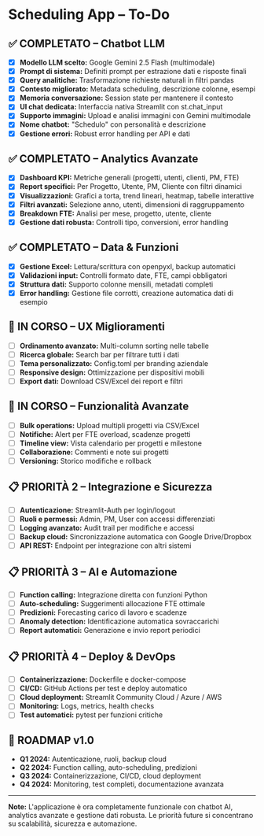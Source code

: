 # Scheduling App – To-Do

## ✅ COMPLETATO – Chatbot LLM
- [x] **Modello LLM scelto:** Google Gemini 2.5 Flash (multimodale)
- [x] **Prompt di sistema:** Definiti prompt per estrazione dati e risposte finali
- [x] **Query analitiche:** Trasformazione richieste naturali in filtri pandas
- [x] **Contesto migliorato:** Metadata scheduling, descrizione colonne, esempi
- [x] **Memoria conversazione:** Session state per mantenere il contesto
- [x] **UI chat dedicata:** Interfaccia nativa Streamlit con st.chat_input
- [x] **Supporto immagini:** Upload e analisi immagini con Gemini multimodale
- [x] **Nome chatbot:** "Schedulo" con personalità e descrizione
- [x] **Gestione errori:** Robust error handling per API e dati

## ✅ COMPLETATO – Analytics Avanzate
- [x] **Dashboard KPI:** Metriche generali (progetti, utenti, clienti, PM, FTE)
- [x] **Report specifici:** Per Progetto, Utente, PM, Cliente con filtri dinamici
- [x] **Visualizzazioni:** Grafici a torta, trend lineari, heatmap, tabelle interattive
- [x] **Filtri avanzati:** Selezione anno, utenti, dimensioni di raggruppamento
- [x] **Breakdown FTE:** Analisi per mese, progetto, utente, cliente
- [x] **Gestione dati robusta:** Controlli tipo, conversioni, error handling

## ✅ COMPLETATO – Data & Funzioni
- [x] **Gestione Excel:** Lettura/scrittura con openpyxl, backup automatici
- [x] **Validazioni input:** Controlli formato date, FTE, campi obbligatori
- [x] **Struttura dati:** Supporto colonne mensili, metadati completi
- [x] **Error handling:** Gestione file corrotti, creazione automatica dati di esempio

## 🔄 IN CORSO – UX Miglioramenti
- [ ] **Ordinamento avanzato:** Multi-column sorting nelle tabelle
- [ ] **Ricerca globale:** Search bar per filtrare tutti i dati
- [ ] **Tema personalizzato:** Config.toml per branding aziendale
- [ ] **Responsive design:** Ottimizzazione per dispositivi mobili
- [ ] **Export dati:** Download CSV/Excel dei report e filtri

## 🔄 IN CORSO – Funzionalità Avanzate
- [ ] **Bulk operations:** Upload multipli progetti via CSV/Excel
- [ ] **Notifiche:** Alert per FTE overload, scadenze progetti
- [ ] **Timeline view:** Vista calendario per progetti e milestone
- [ ] **Collaborazione:** Commenti e note sui progetti
- [ ] **Versioning:** Storico modifiche e rollback

## 📋 PRIORITÀ 2 – Integrazione e Sicurezza
- [ ] **Autenticazione:** Streamlit-Auth per login/logout
- [ ] **Ruoli e permessi:** Admin, PM, User con accessi differenziati
- [ ] **Logging avanzato:** Audit trail per modifiche e accessi
- [ ] **Backup cloud:** Sincronizzazione automatica con Google Drive/Dropbox
- [ ] **API REST:** Endpoint per integrazione con altri sistemi

## 📋 PRIORITÀ 3 – AI e Automazione
- [ ] **Function calling:** Integrazione diretta con funzioni Python
- [ ] **Auto-scheduling:** Suggerimenti allocazione FTE ottimale
- [ ] **Predizioni:** Forecasting carico di lavoro e scadenze
- [ ] **Anomaly detection:** Identificazione automatica sovraccarichi
- [ ] **Report automatici:** Generazione e invio report periodici

## 📋 PRIORITÀ 4 – Deploy & DevOps
- [ ] **Containerizzazione:** Dockerfile e docker-compose
- [ ] **CI/CD:** GitHub Actions per test e deploy automatico
- [ ] **Cloud deployment:** Streamlit Community Cloud / Azure / AWS
- [ ] **Monitoring:** Logs, metrics, health checks
- [ ] **Test automatici:** pytest per funzioni critiche

## 🎯 ROADMAP v1.0
- **Q1 2024:** Autenticazione, ruoli, backup cloud
- **Q2 2024:** Function calling, auto-scheduling, predizioni
- **Q3 2024:** Containerizzazione, CI/CD, cloud deployment
- **Q4 2024:** Monitoring, test completi, documentazione avanzata

---

**Note:** L'applicazione è ora completamente funzionale con chatbot AI, analytics avanzate e gestione dati robusta. Le priorità future si concentrano su scalabilità, sicurezza e automazione. 